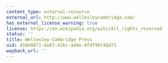 ```yaml
---
content_type: external-resource
external_url: http://www.wellesleycambridge.com/
has_external_license_warning: true
license: https://en.wikipedia.org/wiki/All_rights_reserved
status: ''
title: Wellesley-Cambridge Press
uid: d18e0871-6e83-42bc-ad4e-0fdf96f46d73
wayback_url: ''
---
```

